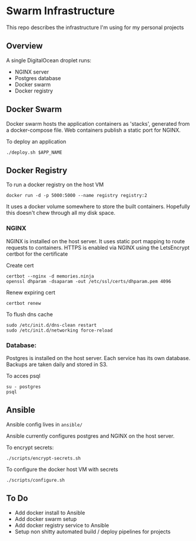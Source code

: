 # Swarm Infrastructure

This repo describes the infrastructure I'm using for my personal projects

## Overview

A single DigitalOcean droplet runs:

- NGINX server
- Postgres database
- Docker swarm
- Docker registry

## Docker Swarm

Docker swarm hosts the application containers as 'stacks', generated from a docker-compose file. Web containers publish a static port for NGINX.

To deploy an application

    ./deploy.sh $APP_NAME

## Docker Registry

To run a docker registry on the host VM

	docker run -d -p 5000:5000 --name registry registry:2

It uses a docker volume somewhere to store the built containers. Hopefully this doesn't chew through all my disk space.

### NGINX

NGINX is installed on the host server. It uses static port mapping to route requests to containers.
HTTPS is enabled via NGINX using the LetsEncrypt certbot for the certificate

Create cert

    certbot --nginx -d memories.ninja
    openssl dhparam -dsaparam -out /etc/ssl/certs/dhparam.pem 4096

Renew expiring cert

    certbot renew

To flush dns cache

    sudo /etc/init.d/dns-clean restart
    sudo /etc/init.d/networking force-reload

### Database:

Postgres is installed on the host server. Each service has its own database. Backups are taken daily and stored in S3.

To acces psql

	su - postgres
	psql


## Ansible

Ansible config lives in `ansible/`

Ansible currently configures postgres and NGINX on the host server.

To encrypt secrets:

	./scripts/encrypt-secrets.sh

To configure the docker host VM with secrets

    ./scripts/configure.sh


## To Do

- Add docker install to Ansible
- Add docker swarm setup
- Add docker registry service to Ansible
- Setup non shitty automated build / deploy pipelines for projects
